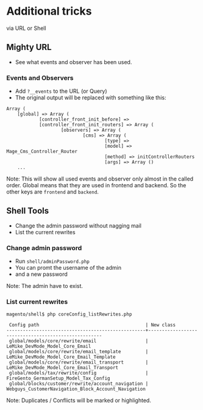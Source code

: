 # Additional tricks

via URL or Shell


## Mighty URL

- See what events and observer has been used.


### Events and Observers

- Add `?__events` to the URL (or Query)
- The original output will be replaced with something like this:

```
Array (
    [global] => Array (
            [controller_front_init_before] =>
            [controller_front_init_routers] => Array (
                    [observers] => Array (
                            [cms] => Array (
                                    [type] =>
                                    [model] => Mage_Cms_Controller_Router
                                    [method] => initControllerRouters
                                    [args] => Array ()
    ...
```

Note:
This will show all used events and observer only almost in the called order.
Global means that they are used in frontend and backend.
So the other keys are `frontend` and `backend`.


## Shell Tools

- Change the admin password without nagging mail
- List the current rewrites

### Change admin password

- Run `shell/adminPassword.php`
- You can promt the username of the admin
- and a new password

Note: The admin have to exist.

### List current rewrites

```
magento/shell$ php coreConfig_listRewrites.php

 Config path                                       | New class
---------------------------------------------------+-----------------------------------------------------
 global/models/core/rewrite/email                  | LeMike_DevMode_Model_Core_Email
 global/models/core/rewrite/email_template         | LeMike_DevMode_Model_Core_Email_Template
 global/models/core/rewrite/email_transport        | LeMike_DevMode_Model_Core_Email_Transport
 global/models/tax/rewrite/config                  | FireGento_GermanSetup_Model_Tax_Config
 global/blocks/customer/rewrite/account_navigation | Webguys_CustomerNavigation_Block_Account_Navigation
```

Note: Duplicates / Conflicts will be marked or highlighted.
